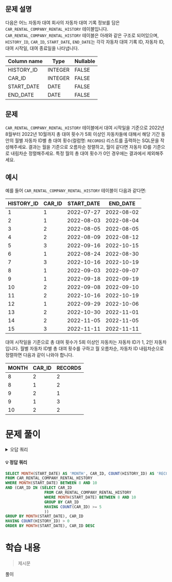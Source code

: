 ## 문제 설명

다음은 어느 자동차 대여 회사의 자동차 대여 기록 정보를 담은 `CAR_RENTAL_COMPANY_RENTAL_HISTORY` 테이블입니다. `CAR_RENTAL_COMPANY_RENTAL_HISTORY` 테이블은 아래와 같은 구조로 되어있으며, `HISTORY_ID`, `CAR_ID`, `START_DATE`, `END_DATE`는 각각 자동차 대여 기록 ID, 자동차 ID, 대여 시작일, 대여 종료일을 나타냅니다.

| Column name   | Type    | Nullable |
|---------------|---------|----------|
| HISTORY_ID    | INTEGER | FALSE    |
| CAR_ID        | INTEGER | FALSE    |
| START_DATE    | DATE    | FALSE    |
| END_DATE      | DATE    | FALSE    |

## 문제

`CAR_RENTAL_COMPANY_RENTAL_HISTORY` 테이블에서 대여 시작일을 기준으로 2022년 8월부터 2022년 10월까지 총 대여 횟수가 5회 이상인 자동차들에 대해서 해당 기간 동안의 월별 자동차 ID별 총 대여 횟수(컬럼명: `RECORDS`) 리스트를 출력하는 SQL문을 작성해주세요. 결과는 월을 기준으로 오름차순 정렬하고, 월이 같다면 자동차 ID를 기준으로 내림차순 정렬해주세요. 특정 월의 총 대여 횟수가 0인 경우에는 결과에서 제외해주세요.

## 예시

예를 들어 `CAR_RENTAL_COMPANY_RENTAL_HISTORY` 테이블이 다음과 같다면:

| HISTORY_ID | CAR_ID | START_DATE | END_DATE   |
|------------|--------|------------|------------|
| 1          | 1      | 2022-07-27 | 2022-08-02 |
| 2          | 1      | 2022-08-03 | 2022-08-04 |
| 3          | 2      | 2022-08-05 | 2022-08-05 |
| 4          | 2      | 2022-08-09 | 2022-08-12 |
| 5          | 3      | 2022-09-16 | 2022-10-15 |
| 6          | 1      | 2022-08-24 | 2022-08-30 |
| 7          | 3      | 2022-10-16 | 2022-10-19 |
| 8          | 1      | 2022-09-03 | 2022-09-07 |
| 9          | 1      | 2022-09-18 | 2022-09-19 |
| 10         | 2      | 2022-09-08 | 2022-09-10 |
| 11         | 2      | 2022-10-16 | 2022-10-19 |
| 12         | 1      | 2022-09-29 | 2022-10-06 |
| 13         | 2      | 2022-10-30 | 2022-11-01 |
| 14         | 2      | 2022-11-05 | 2022-11-05 |
| 15         | 3      | 2022-11-11 | 2022-11-11 |

대여 시작일을 기준으로 총 대여 횟수가 5회 이상인 자동차는 자동차 ID가 1, 2인 자동차입니다. 월별 자동차 ID별 총 대여 횟수를 구하고 월 오름차순, 자동차 ID 내림차순으로 정렬하면 다음과 같이 나와야 합니다.

| MONTH | CAR_ID | RECORDS |
|-------|--------|---------|
| 8     | 2      | 2       |
| 8     | 1      | 2       |
| 9     | 2      | 1       |
| 9     | 1      | 3       |
| 10    | 2      | 2       |


# 문제 풀이
<details>
<summary>오답 쿼리</summary>
<div markdown="1">

#### 오답1
```SQL
SELECT MONTH(START_DATE) AS 'MONTH', CAR_ID, COUNT(HISTORY_ID) AS 'RECORDS'
FROM CAR_RENTAL_COMPANY_RENTAL_HISTORY
WHERE CAR_ID IN (SELECT CAR_ID
                 FROM CAR_RENTAL_COMPANY_RENTAL_HISTORY
                 WHERE START_DATE BETWEEN '2022-08-01' AND '2022-10-31'
                 GROUP BY CAR_ID
                 HAVING COUNT(HISTORY_ID) > 5
                 )
GROUP BY MONTH(START_DATE), CAR_ID
HAVING COUNT(HISTORY_ID) > 0
ORDER BY MONTH(START_DATE), CAR_ID DESC
```
#### 오답2
```SQL
SELECT MONTH(START_DATE) AS 'MONTH', CAR_ID, COUNT(HISTORY_ID) AS 'RECORDS'
FROM CAR_RENTAL_COMPANY_RENTAL_HISTORY
WHERE CAR_ID IN (SELECT CAR_ID
                 FROM CAR_RENTAL_COMPANY_RENTAL_HISTORY
                 WHERE START_DATE BETWEEN '2022-08-01' AND '2022-10-31'
                 GROUP BY CAR_ID
                 HAVING COUNT(HISTORY_ID) >= 5
                 )
GROUP BY MONTH(START_DATE), CAR_ID
HAVING COUNT(HISTORY_ID) > 0
ORDER BY MONTH(START_DATE), CAR_ID DESC
```
#### 오답3
```SQL
SELECT MONTH(START_DATE) AS 'MONTH', CAR_ID, COUNT(HISTORY_ID) AS 'RECORDS'
FROM CAR_RENTAL_COMPANY_RENTAL_HISTORY
WHERE CAR_ID IN (SELECT CAR_ID
                 FROM CAR_RENTAL_COMPANY_RENTAL_HISTORY
                 WHERE START_DATE BETWEEN '2022-08-01' AND '2022-10-31'
                 GROUP BY CAR_ID
                 HAVING COUNT(HISTORY_ID) >= 5
                 )
GROUP BY MONTH(START_DATE), CAR_ID
HAVING RECORDS > 0
ORDER BY MONTH(START_DATE), CAR_ID DESC
```
</div>
</details>


#### 💡 정답 쿼리  
```SQL
SELECT MONTH(START_DATE) AS 'MONTH', CAR_ID, COUNT(HISTORY_ID) AS 'RECORDS'
FROM CAR_RENTAL_COMPANY_RENTAL_HISTORY
WHERE MONTH(START_DATE) BETWEEN 8 AND 10
AND (CAR_ID IN (SELECT CAR_ID
                 FROM CAR_RENTAL_COMPANY_RENTAL_HISTORY
                 WHERE MONTH(START_DATE) BETWEEN 8 AND 10
                 GROUP BY CAR_ID
                 HAVING COUNT(CAR_ID) >= 5
                 ))
GROUP BY MONTH(START_DATE), CAR_ID
HAVING COUNT(HISTORY_ID) > 0
ORDER BY MONTH(START_DATE), CAR_ID DESC
```
# 학습 내용
>제시문

풀이